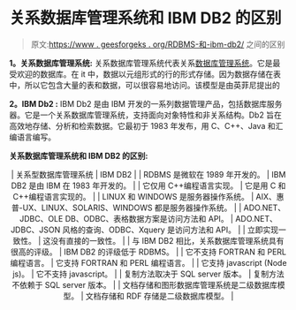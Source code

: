 # 关系数据库管理系统和 IBM DB2 的区别

> 原文:[https://www . geesforgeks . org/RDBMS-和-ibm-db2/](https://www.geeksforgeeks.org/difference-between-rdbms-and-ibm-db2/) 之间的区别

**1。关系数据库管理系统:**
关系数据库管理系统代表关系[数据库管理系统](https://www.geeksforgeeks.org/introduction-of-dbms-database-management-system-set-1/)。它是最受欢迎的数据库。在 it 中，数据以元组形式的行的形式存储。因为数据存储在表中，所以它包含大量的表和数据，可以很容易地访问。该模型是由英菲尼提出的

**2。IBM Db2 :**
IBM Db2 是由 IBM 开发的一系列数据管理产品，包括数据库服务器。它是一个关系数据库管理系统，支持面向对象特性和非关系结构。Db2 旨在高效地存储、分析和检索数据。它最初于 1983 年发布，用 C、C++、Java 和汇编语言编写。

**关系数据库管理系统和 IBM DB2 的区别:**

<center>

| 关系型数据库管理系统 | IBM DB2 |
| RDBMS 是微软在 1989 年开发的。 | IBM DB2 是由 IBM 在 1983 年开发的。 |
| 它仅用 C++编程语言实现。 | 它是用 C 和 C++编程语言实现的。 |
| LINUX 和 WINDOWS 是服务器操作系统。 | AIX、惠普-UX、LINUX、SOLARIS、WINDOWS 都是服务器操作系统。 |
| ADO.NET、JDBC、OLE DB、ODBC、表格数据方案是访问方法和 API。 | ADO.NET、JDBC、JSON 风格的查询、ODBC、Xquery 是访问方法和 API。 |
| 立即实现一致性。 | 这没有直接的一致性。 |
| 与 IBM DB2 相比，关系数据库管理系统具有很高的评级。 | IBM DB2 的评级低于 RDBMS。 |
| 它不支持 FORTRAN 和 PERL 编程语言。 | 它支持 FORTRAN 和 PERL 编程语言。 |
| 它支持 javascript (Node js)。 | 它不支持 javascript。 |
| 复制方法取决于 SQL server 版本。 | 复制方法不依赖于 SQL server 版本。 |
| 文档存储和图形数据库管理系统是二级数据库模型。 | 文档存储和 RDF 存储是二级数据库模型。 |

</center>